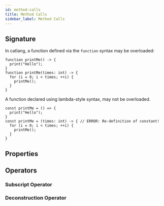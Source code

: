 ```yaml
---
id: method-calls
title: Method Calls
sidebar_label: Method Calls
---
```


## Signature

In catlang, a function defined via the `function` syntax may be overloaded:

```catlang
function printMe() -> {
  print("Hello");
}
function printMe(times: int) -> {
  for (i = 0; i < times; ++i) {
    printMe();
  }
}
```

A function declared using lambda-style syntax, may not be overloaded.

```catlang
const printMe = () => {
  print("Hello");
}
const printMe = (times: int) -> { // ERROR: Re-definition of constant!
  for (i = 0; i < times; ++i) {
    printMe();
  }
}
```

## Properties

## Operators

### Subscript Operator

### Deconstruction Operator

